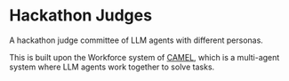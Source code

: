 # Hackathon Judges

A hackathon judge committee of LLM agents with different personas.

This is built upon the Workforce system of [CAMEL](https://github.com/camel-ai/camel), which is a multi-agent system where LLM agents work together to solve tasks.
